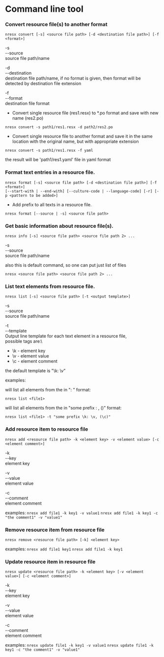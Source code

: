Command line tool
================

### Convert resource file(s) to another format

```
nresx convert [-s] <source file path> [-d <destination file path>] [-f <format>]
```

-s\
--source\
source file path/name

-d\
--destination\
destination file path/name, if no format is given, then format will be detected by destination file extension

-f\
--format\
destination file format


- Convert single resource file (res1.resx) to *.po format and save with new name (res2.po)

```nresx convert -s path1/res1.resx -d path2/res2.po```

- Convert single resource file to another format and save it in the same location with the original name, but with appropriate extension

```
nresx convert -s path1/res1.resx -f yaml
```
the result will be 'path1/res1.yaml' file in yaml format


### Format text entries in a resource file.

```
nresx format [-s] <source file path> [-d <destination file path>] [-f <format>]  
[--start-with | --end-with] [--culture-code | --language-code] [-r] [-p <pattern to be added>]
```

- Add prefix to all texts in a resource file.

```
nresx format [--source | -s] <source file path>
```

### Get basic information about resource file(s).

```
nresx info [-s] <source file path> <source file path 2> ... 
```
-s\
--source\
source file path/name

also this is default command, so one can put just list of files

```
nresx <source file path> <source file path 2> ... 
```


### List text elements from resource file.

```
nresx list [-s] <source file path> [-t <output template>]
```
-s\
--source\
source file path/name


-t\
--template\
Output line template for each text element in a resource file,\
possible tags are:\
- \k - element key
- \v - element value
- \c - element comment

the default template is "\k: \v"


examples: 

will list all elements from the <file1> in "<key>: <value>" format:

```
nresx list <file1>
```

will list all elements from the <file1> in "some prefix <key>: <value>, (<comment>)" format:

```
nresx list <file1> -t "some prefix \k: \v, (\c)"
```


### Add resource item to resource file

```
nresx add <resource file path> -k <element key> -v <element value> [-c <element comment>]
```

-k\
--key\
element key

-v\
--value\
element value

-c\
--comment\
element comment

examples: 
```nresx add file1 -k key1 -v value1```
```nresx add file1 -k key1 -c "the comment1" -v "value1"```

### Remove resource item from resource file

```
nresx remove <resource file path> [-k] <element key>
```

examples: 
```nresx add file1 key1```
```nresx add file1 -k key1```


### Update resource item in resource file

```
nresx update <resource file path> -k <element key> [-v <element value>] [-c <element comment>]
```

-k\
--key\
element key

-v\
--value\
element value

-c\
--comment\
element comment

examples: 
```nresx update file1 -k key1 -v value1```
```nresx update file1 -k key1 -c "the comment1" -v "value1"```
